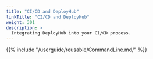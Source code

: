```yaml
---
title: "CI/CD and DeployHub"
linkTitle: "CI/CD and DeployHub"
weight: 301
description: >
  Integrating DeployHub into your CI/CD process.
---
```

{{% include "/userguide/reusable/CommandLine.md/" %}}

